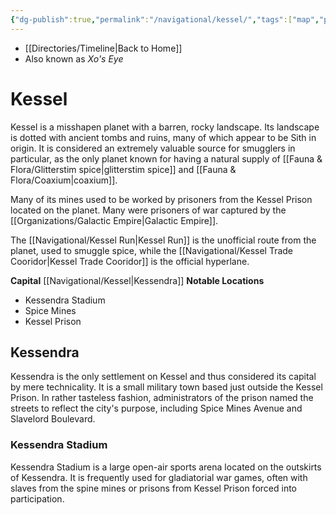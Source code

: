 ```yaml
---
{"dg-publish":true,"permalink":"/navigational/kessel/","tags":["map","planet","outerrim","kessel","kessels","kesselt"],"dgHomeLink":false}
---
```


- [[Directories/Timeline\|Back to Home]]
- Also known as *Xo's Eye*

# Kessel
Kessel is a misshapen planet with a barren, rocky landscape. Its landscape is dotted with ancient tombs and ruins, many of which appear to be Sith in origin. It is considered an extremely valuable source for smugglers in particular, as the only planet known for having a natural supply of [[Fauna & Flora/Glitterstim spice\|glitterstim spice]] and [[Fauna & Flora/Coaxium\|coaxium]].

Many of its mines used to be worked by prisoners from the Kessel Prison located on the planet. Many were prisoners of war captured by the [[Organizations/Galactic Empire\|Galactic Empire]].

The [[Navigational/Kessel Run\|Kessel Run]] is the unofficial route from the planet, used to smuggle spice, while the [[Navigational/Kessel Trade Cooridor\|Kessel Trade Cooridor]] is the official hyperlane. 

**Capital** [[Navigational/Kessel\|Kessendra]]
**Notable Locations**
- Kessendra Stadium
- Spice Mines
- Kessel Prison

## Kessendra
Kessendra is the only settlement on Kessel and thus considered its capital by mere technicality. It is a small military town based just outside the Kessel Prison. In rather tasteless fashion, administrators of the prison named the streets to reflect the city's purpose, including Spice Mines Avenue and Slavelord Boulevard.

### Kessendra Stadium
Kessendra Stadium is a large open-air sports arena located on the outskirts of Kessendra. It is frequently used for gladiatorial war games, often with slaves from the spine mines or prisons from Kessel Prison forced into participation. 
